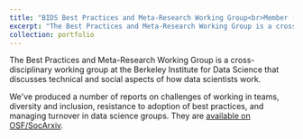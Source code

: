 ```yaml
---
title: "BIDS Best Practices and Meta-Research Working Group<br>Member (October 2018 - May 2019)"
excerpt: "The Best Practices and Meta-Research Working Group is a cross-disciplinary working group at the Berkeley Institute for Data Science that discusses technical and social aspects of how data scientists work."
collection: portfolio
---
```

The Best Practices and Meta-Research Working Group is a cross-disciplinary working group at the Berkeley Institute for Data Science that discusses technical and social aspects of how data scientists work.

We've produced a number of reports on challenges of working in teams, diversity and inclusion, resistance to adoption of best practices, and managing turnover in data science groups. They are [available on OSF/SocArxiv](https://osf.io/ctfqn/).